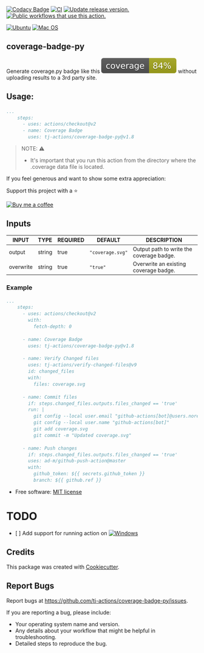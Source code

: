 [![Codacy Badge](https://api.codacy.com/project/badge/Grade/e23e61d322ae45139844167ae395e30f)](https://app.codacy.com/gh/tj-actions/coverage-badge-py?utm_source=github.com\&utm_medium=referral\&utm_content=tj-actions/coverage-badge-py\&utm_campaign=Badge_Grade_Settings)
[![CI](https://github.com/tj-actions/coverage-badge-py/actions/workflows/test.yml/badge.svg)](https://github.com/tj-actions/coverage-badge-py/actions/workflows/test.yml)
[![Update release version.](https://github.com/tj-actions/coverage-badge-py/actions/workflows/sync-release-version.yml/badge.svg)](https://github.com/tj-actions/coverage-badge-py/actions/workflows/sync-release-version.yml)
[![Public workflows that use this action.](https://img.shields.io/endpoint?url=https%3A%2F%2Fused-by.vercel.app%2Fapi%2Fgithub-actions%2Fused-by%3Faction%3Dtj-actions%2Fcoverage-badge-py%26badge%3Dtrue)](https://github.com/search?o=desc\&q=tj-actions+coverage-badge-py+path%3A.github%2Fworkflows+language%3AYAML\&s=\&type=Code)

[![Ubuntu](https://img.shields.io/badge/Ubuntu-E95420?logo=ubuntu\&logoColor=white)](https://docs.github.com/en/actions/reference/workflow-syntax-for-github-actions#jobsjob_idruns-on)
[![Mac OS](https://img.shields.io/badge/mac%20os-000000?logo=macos\&logoColor=F0F0F0)](https://docs.github.com/en/actions/reference/workflow-syntax-for-github-actions#jobsjob_idruns-on)

## coverage-badge-py

Generate coverage.py badge like this ![coverage badge](./coverage.svg) without uploading results to a 3rd party site.

## Usage:

```yaml
...
    steps:
      - uses: actions/checkout@v2
      - name: Coverage Badge
        uses: tj-actions/coverage-badge-py@v1.8
```

> NOTE: :warning:
>
> *   It's important that you run this action from the directory where the .coverage data file is located.

If you feel generous and want to show some extra appreciation:

Support this project with a :star:

[![Buy me a coffee][buymeacoffee-shield]][buymeacoffee]

[buymeacoffee]: https://www.buymeacoffee.com/jackton1

[buymeacoffee-shield]: https://www.buymeacoffee.com/assets/img/custom_images/orange_img.png

## Inputs

<!-- AUTO-DOC-INPUT:START - Do not remove or modify this section -->

|   INPUT   |  TYPE  | REQUIRED |     DEFAULT      |                 DESCRIPTION                 |
|-----------|--------|----------|------------------|---------------------------------------------|
|  output   | string |   true   | `"coverage.svg"` | Output path to write the<br>coverage badge. |
| overwrite | string |   true   |     `"true"`     |  Overwrite an existing coverage badge.<br>  |

<!-- AUTO-DOC-INPUT:END -->

### Example

```yml
...
    steps:
      - uses: actions/checkout@v2
        with: 
          fetch-depth: 0

      - name: Coverage Badge
        uses: tj-actions/coverage-badge-py@v1.8

      - name: Verify Changed files
        uses: tj-actions/verify-changed-files@v9
        id: changed_files
        with:
          files: coverage.svg

      - name: Commit files
        if: steps.changed_files.outputs.files_changed == 'true'
        run: |
          git config --local user.email "github-actions[bot]@users.noreply.github.com"
          git config --local user.name "github-actions[bot]"
          git add coverage.svg
          git commit -m "Updated coverage.svg"

      - name: Push changes
        if: steps.changed_files.outputs.files_changed == 'true'
        uses: ad-m/github-push-action@master
        with:
          github_token: ${{ secrets.github_token }}
          branch: ${{ github.ref }}
```

*   Free software: [MIT license](LICENSE)

# TODO

*   \[ ] Add support for running action on [![Windows](https://img.shields.io/badge/Windows-0078D6?logo=windows\&logoColor=white)](https://docs.github.com/en/actions/reference/workflow-syntax-for-github-actions#jobsjob_idruns-on)

## Credits

This package was created with [Cookiecutter](https://github.com/cookiecutter/cookiecutter).

## Report Bugs

Report bugs at https://github.com/tj-actions/coverage-badge-py/issues.

If you are reporting a bug, please include:

*   Your operating system name and version.
*   Any details about your workflow that might be helpful in troubleshooting.
*   Detailed steps to reproduce the bug.
